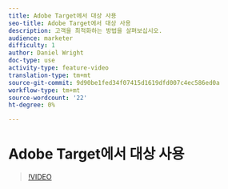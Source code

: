 ```yaml
---
title: Adobe Target에서 대상 사용
seo-title: Adobe Target에서 대상 사용
description: 고객을 최적화하는 방법을 살펴보십시오.
audience: marketer
difficulty: 1
author: Daniel Wright
doc-type: use
activity-type: feature-video
translation-type: tm+mt
source-git-commit: 9d90be1fed34f07415d1619dfd007c4ec586ed0a
workflow-type: tm+mt
source-wordcount: '22'
ht-degree: 0%

---
```



# Adobe Target에서 대상 사용

>[!VIDEO](https://video.tv.adobe.com/v/17398/?quality=12)